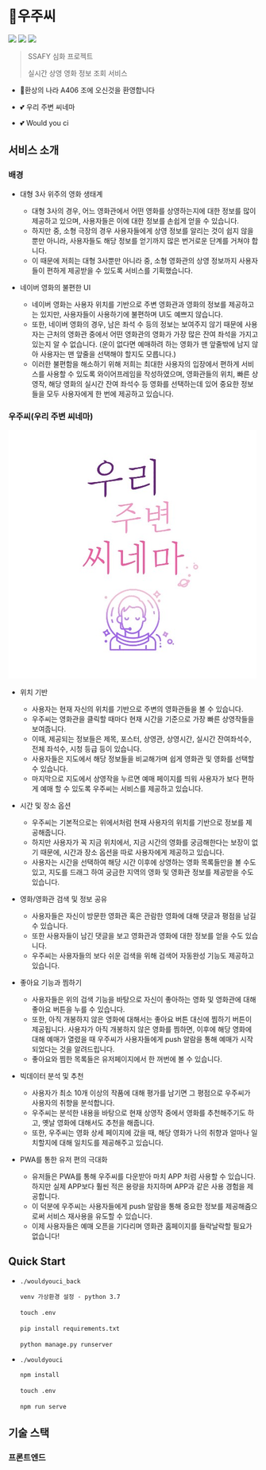 # 🚀우주씨

![](https://img.shields.io/badge/version-0.0.1-green.svg) ![](https://img.shields.io/badge/created__at-20.05.11-yellow.svg) ![](https://img.shields.io/badge/updated__at-20.05.11-blue.svg) 

> SSAFY 심화 프로젝트 
>
> 실시간 상영 영화 정보 조회 서비스



- 🎢환상의 나라 A406 조에 오신것을 환영합니다

- 💕 우리 주변 씨네마
- 💕 Would you ci 



## 서비스 소개



### 배경

- 대형 3사 위주의 영화 생태계
  - 대형 3사의 경우, 어느 영화관에서 어떤 영화를 상영하는지에 대한 정보를 많이 제공하고 있으며, 사용자들은 이에 대한 정보를 손쉽게 얻을 수 있습니다.
  - 하지만 중, 소형 극장의 경우 사용자들에게 상영 정보를 알리는 것이 쉽지 않을 뿐만 아니라, 사용자들도 해당 정보를 얻기까지 많은 번거로운 단계를 거쳐야 합니다.
  - 이 때문에 저희는 대형 3사뿐만 아니라 중, 소형 영화관의 상영 정보까지 사용자들이 편하게 제공받을 수 있도록 서비스를 기획했습니다.



- 네이버 영화의 불편한 UI
  - 네이버 영화는 사용자 위치를 기반으로 주변 영화관과 영화의 정보를 제공하고는 있지만, 사용자들이 사용하기에 불편하며 UI도 예쁘지 않습니다.
  - 또한, 네이버 영화의 경우, 남은 좌석 수 등의 정보는 보여주지 않기 때문에 사용자는 근처의 영화관 중에서 어떤 영화관의 영화가 가장 많은 잔여 좌석을 가지고 있는지 알 수 없습니다. (운이 없다면 예매하려 하는 영화가 맨 앞줄밖에 남지 않아 사용자는 맨 앞줄을 선택해야 할지도 모릅니다.)
  - 이러한 불편함을 해소하기 위해 저희는 최대한 사용자의 입장에서 편하게 서비스를 사용할 수 있도록 와이어프레임을 작성하였으며, 영화관들의 위치, 빠른 상영작, 해당 영화의 실시간 잔여 좌석수 등 영화를 선택하는데 있어 중요한 정보들을 모두 사용자에게  한 번에 제공하고 있습니다.





### 우주씨(우리 주변 씨네마)

![maintitle](./wouldyouci/src/assets/maintitle.jpg)

- 위치 기반
  - 사용자는 현재 자신의 위치를 기반으로 주변의 영화관들을 볼 수 있습니다.
  - 우주씨는 영화관을 클릭할 때마다 현재 시간을 기준으로 가장 빠른 상영작들을 보여줍니다.
  - 이때, 제공되는 정보들은 제목, 포스터, 상영관, 상영시간, 실시간 잔여좌석수, 전체 좌석수, 시청 등급 등이 있습니다.
  - 사용자들은 지도에서 해당 정보들을 비교해가며 쉽게 영화관 및 영화를 선택할 수 있습니다.
  - 마지막으로 지도에서 상영작을 누르면 예매 페이지를 띄워 사용자가 보다 편하게 예매 할 수 있도록 우주씨는 서비스를 제공하고 있습니다.



- 시간 및 장소 옵션
  - 우주씨는 기본적으로는 위에서처럼 현재 사용자의 위치를 기반으로 정보를 제공해줍니다.
  - 하지만 사용자가 꼭 지금 위치에서, 지금 시간의 영화를 궁금해한다는 보장이 없기 때문에, 시간과 장소 옵션을 따로 사용자에게 제공하고 있습니다.
  - 사용자는 시간을 선택하여 해당 시간 이후에 상영하는 영화 목록들만을 볼 수도 있고, 지도를 드래그 하여 궁금한 지역의 영화 및 영화관 정보를 제공받을 수도 있습니다.



- 영화/영화관 검색 및 정보 공유
  - 사용자들은 자신이 방문한 영화관 혹은 관람한 영화에 대해 댓글과 평점을 남길 수 있습니다.
  - 또한 사용자들이 남긴 댓글을 보고 영화관과 영화에 대한 정보를 얻을 수도 있습니다.
  - 우주씨는 사용자들의 보다 쉬운 검색을 위해 검색어 자동완성 기능도 제공하고 있습니다.



- 좋아요 기능과 찜하기
  - 사용자들은 위의 검색 기능을 바탕으로 자신이 좋아하는 영화 및 영화관에 대해 좋아요 버튼을 누를 수 있습니다.
  - 또한, 아직 개봉하지 않은 영화에 대해서는 좋아요 버튼 대신에 찜하기 버튼이 제공됩니다. 사용자가 아직 개봉하지 않은 영화를 찜하면, 이후에 해당 영화에 대해 예매가 열렸을 때 우주씨가 사용자들에게 push 알람을 통해 예매가 시작되었다는 것을 알려드립니다.
  - 좋아요와 찜한 목록들은 유저페이지에서 한 꺼번에 볼 수 있습니다.



- 빅데이터 분석 및 추천
  - 사용자가 최소 10개 이상의 작품에 대해 평가를 남기면 그 평점으로 우주씨가 사용자의 취향을 분석합니다.
  - 우주씨는 분석한 내용을 바탕으로 현재 상영작 중에서 영화를 추천해주기도 하고, 옛날 영화에 대해서도 추천을 해줍니다.
  - 또한, 우주씨는 영화 상세 페이지에 갔을 때, 해당 영화가 나의 취향과 얼마나 일치할지에 대해 일치도를 제공해주고 있습니다.



- PWA를 통한 유저 편의 극대화
  - 유저들은 PWA를 통해 우주씨를 다운받아 마치 APP 처럼 사용할 수 있습니다. 하지만 실제 APP보다 훨씬 적은 용량을 차지하며 APP과 같은 사용 경험을 제공합니다.
  - 이 덕분에 우주씨는 사용자들에게 push 알람을 통해 중요한 정보를 제공해줌으로써 서비스 재사용을 유도할 수 있습니다.
  - 이제 사용자들은 예매 오픈을 기다리며 영화관 홈페이지를 들락날락할 필요가 없습니다!



## Quick Start

- `./wouldyouci_back`

  ```
  venv 가상환경 설정 - python 3.7
  
  touch .env
  
  pip install requirements.txt
  
  python manage.py runserver
  ```

  

- `./wouldyouci`

  ```
  npm install
  
  touch .env
  
  npm run serve
  ```

  

## 기술 스택



### 프론트엔드

[front]: ./doc/front/front.md	"FrontEnd"




